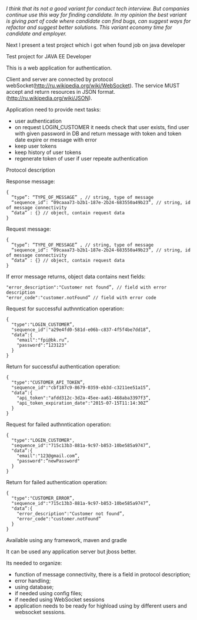 *I think that its not a good variant for conduct tech interview. But companies continue use this way for finding candidate. In my opinion the best variant is giving part of code where candidate can find bugs, can suggest ways for refactor and suggest better solutions. This variant economy time for candidate and employer.*

Next I present a test project which i got when found job on java developer 

Test project for JAVA EE Developer

This is a web application for authentication.

Client and server are connected by protocol webSocket(http://ru.wikipedia.org/wiki/WebSocket). The service MUST accept and return resources in JSON format.(http://ru.wikipedia.org/wiki/JSON). 

Application need to provide next tasks:
* user authentication
* on request LOGIN_CUSTOMER it needs check that user exists, find user with given password in DB and return message with token and token date expire or message with error
* keep user tokens
* keep history of user tokens
* regenerate token of user if user repeate authentication 

Protocol description 

Response message:
```
{ 
  “type”: “TYPE_OF_MESSAGE” , // string, type of message
  “sequence_id”: “09caaa73-b2b1-187e-2b24-683550a49b23”, // string, id of message connectivity
  “data” : {} // object, contain request data
}
```

Request message:
```
{ 
  “type”: “TYPE_OF_MESSAGE” , // string, type of message
  “sequence_id”: “09caaa73-b2b1-187e-2b24-683550a49b23”, // string, id of message connectivity
  “data” : {} // object, contain request data
}
```

If error message returns, object data contains next fields:
```
"error_description":"Customer not found”, // field with error description
"error_code":"customer.notFound” // field with error code
```

Request for successful authnntication operation:
```
{
  "type":"LOGIN_CUSTOMER”,
  "sequence_id":"a29e4fd0-581d-e06b-c837-4f5f4be7dd18”,
  "data”:{
    "email":"fpi@bk.ru”,
    "password":”123123"
  }
}
```

Return for successful authentication operation: 
```
{
  "type":"CUSTOMER_API_TOKEN”,
  "sequence_id":"cbf187c9-8679-0359-eb3d-c3211ee51a15”,
  "data”:{
    "api_token":"afdd312c-3d2a-45ee-aa61-468aba3397f3”,
    "api_token_expiration_date":"2015-07-15T11:14:30Z”
  }
}
```

Request for failed authnntication operation: 
```
{
  "type":"LOGIN_CUSTOMER",
  "sequence_id":"715c13b3-881a-9c97-b853-10be585a9747”,
  "data”:{
    "email":"123@gmail.com”,
    "password":”newPassword"
  }
}
```

Return for failed authentication operation: 
```
{
  "type":"CUSTOMER_ERROR”,
  "sequence_id":"715c13b3-881a-9c97-b853-10be585a9747”,
  "data”:{
    "error_description":"Customer not found”,
    "error_code":"customer.notFound”
  }
}
```

Available using any framework, maven and gradle

It can be used any application server but jboss better.

Its needed to organize:
* function of message connectivity, there is a field in protocol description;
* error handling;
* using database;
* if needed using config files;
* if needed using WebSocket sessions
* application needs to be ready for highload using by different users and websocket sessions.
